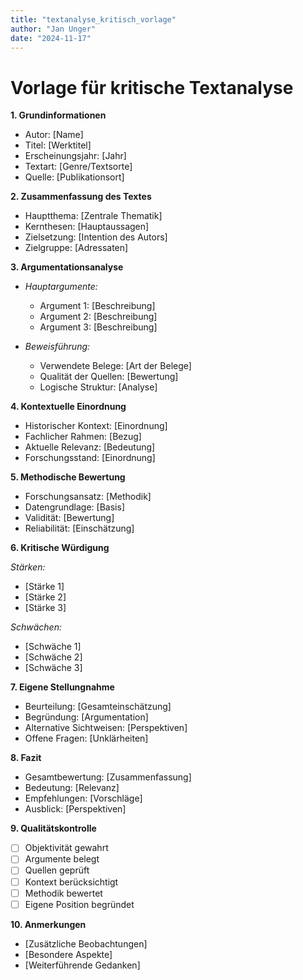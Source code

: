 ```yaml
---
title: "textanalyse_kritisch_vorlage"
author: "Jan Unger"
date: "2024-11-17"
---
```


# Vorlage für kritische Textanalyse

**1. Grundinformationen**
- Autor: [Name]
- Titel: [Werktitel]
- Erscheinungsjahr: [Jahr]
- Textart: [Genre/Textsorte]
- Quelle: [Publikationsort]

**2. Zusammenfassung des Textes**
- Hauptthema: [Zentrale Thematik]
- Kernthesen: [Hauptaussagen]
- Zielsetzung: [Intention des Autors]
- Zielgruppe: [Adressaten]

**3. Argumentationsanalyse**
- *Hauptargumente:*
  * Argument 1: [Beschreibung]
  * Argument 2: [Beschreibung]
  * Argument 3: [Beschreibung]

- *Beweisführung:*
  * Verwendete Belege: [Art der Belege]
  * Qualität der Quellen: [Bewertung]
  * Logische Struktur: [Analyse]

**4. Kontextuelle Einordnung**
- Historischer Kontext: [Einordnung]
- Fachlicher Rahmen: [Bezug]
- Aktuelle Relevanz: [Bedeutung]
- Forschungsstand: [Einordnung]

**5. Methodische Bewertung**
- Forschungsansatz: [Methodik]
- Datengrundlage: [Basis]
- Validität: [Bewertung]
- Reliabilität: [Einschätzung]

**6. Kritische Würdigung**

*Stärken:*
- [Stärke 1]
- [Stärke 2]
- [Stärke 3]

*Schwächen:*
- [Schwäche 1]
- [Schwäche 2]
- [Schwäche 3]

**7. Eigene Stellungnahme**
- Beurteilung: [Gesamteinschätzung]
- Begründung: [Argumentation]
- Alternative Sichtweisen: [Perspektiven]
- Offene Fragen: [Unklärheiten]

**8. Fazit**
- Gesamtbewertung: [Zusammenfassung]
- Bedeutung: [Relevanz]
- Empfehlungen: [Vorschläge]
- Ausblick: [Perspektiven]

**9. Qualitätskontrolle**
- [ ] Objektivität gewahrt
- [ ] Argumente belegt
- [ ] Quellen geprüft
- [ ] Kontext berücksichtigt
- [ ] Methodik bewertet
- [ ] Eigene Position begründet

**10. Anmerkungen**
- [Zusätzliche Beobachtungen]
- [Besondere Aspekte]
- [Weiterführende Gedanken]
